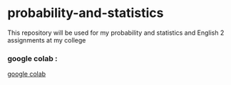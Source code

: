 # probability-and-statistics
This repository will be used for my probability and statistics and English 2 assignments at my college


### google colab :
[google colab](https://colab.research.google.com/drive/1d6T40tj-CAuH4TNaRKDPs2uycoUgNtF8?usp=sharing)
